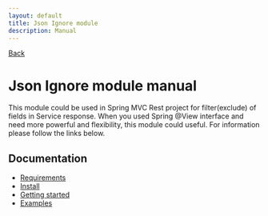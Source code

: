 ```yaml
---
layout: default
title: Json Ignore module
description: Manual
---
```


[Back](../index.MD)

# Json Ignore module manual
This module could be used in Spring MVC Rest project for filter(exclude) of fields in Service response.
When you used Spring @View interface and need more powerful and flexibility, this module could useful.
For information please follow the links below.

## Documentation
* [Requirements](./requirements/index.MD)
* [Install](./install/index.MD)
* [Getting started](./start/index.MD)
* [Examples](./examples/index.MD)